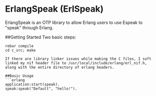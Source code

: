 # ErlangSpeak (ErlSpeak)

ErlangSpeak is an OTP library to allow Erlang users to use Espeak to "speak" through Erlang.

##Getting Started
Two basic steps:
```shell
rebar compile
cd c_src; make

If there are library linker issues while making the C files, I soft linked my nif header file to /usr/local/include/erlang/erl_nif.h, along with the entire directory of erlang headers.

##Basic Usage
```erlang
application:start(speak).
speak:speak("Default", "hello!").
